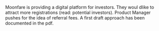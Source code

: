 Moonfare is providing a digital platform for investors. They woul dlike to attract more registrations (read: potential investors). 
Product Manager pushes for the idea of referral fees.
A first draft approach has been documented in the pdf.
